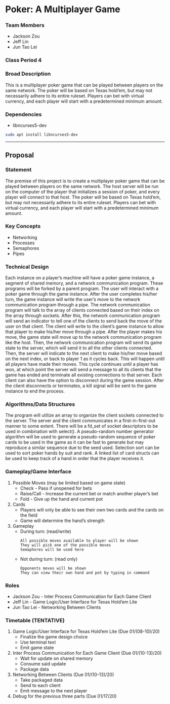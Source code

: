 # Poker: A Multiplayer Game

### Team Members
* Jackson Zou
* Jeff Lin
* Jun Tao Lei

### Class Period 4

### Broad Description
This is a multiplayer poker game that can be played between players on the same network. The poker will be based on Texas hold’em, but may not necessarily adhere to its entire ruleset. Players can bet with virtual currency, and each player will start with a predetermined minimum amount.

### Dependencies
* libncurses5-dev

```bash
sudo apt install libncurses5-dev
```

---

## Proposal

### Statement
The premise of this project is to create a multiplayer poker game that can be played between players on the same network. The host server will be run on the computer of the player that initializes a session of poker, and every player will connect to that host. The poker will be based on Texas hold’em, but may not necessarily adhere to its entire ruleset. Players can bet with virtual currency, and each player will start with a predetermined minimum amount. 

### Key Concepts
* Networking
* Processes
* Semaphores
* Pipes

### Technical Design
Each instance on a player’s machine will have a poker game instance, a segment of shared memory, and a network communication program. These programs will be forked by a parent program. The user will interact with a poker game through the game instance. After the user completes his/her turn, the game instance will write the user’s move to the network communication program through a pipe. The network communication program will talk to the array of clients connected based on their index on the array through sockets. After this, the network communication program will send an indicator to tell one of the clients to send back the move of the user on that client. The client will write to the client’s game instance to allow that player to make his/her move through a pipe. After the player makes his move, the game state will move up to the network communication program like the host. Then, the network communication program will send its game state to the server, which will send it to all the other clients connected. Then, the server will indicate to the next client to make his/her move based on the next index, or back to player 1 as it cycles back. This will happen until all players have made their moves. This cycle continues until a player has won, at which point the server will send a message to all its clients that the game has ended and terminate all existing connections to that server. Each client can also have the option to disconnect during the game session. After the client disconnects or terminates, a kill signal will be sent to the game instance to end the process. 

### Algorithms/Data Structures
The program will utilize an array to organize the client sockets connected to the server. The server and the client communicates in a first-in-first-out manner to some extent. There will be a fd_set of socket descriptors to be used in combination with select(). A pseudo-random number generator algorithm will be used to generate a pseudo-random sequence of poker cards to be used in the game as it can be fast to generate but may reproduce a similar sequence due to the seed used. Selection sort can be used to sort poker hands by suit and rank. A linked list of card structs can be used to keep track of a hand in order that the player receives it.

### Gameplay/Game Interface
1. Possible Moves (may be limited based on game state)
    * Check - Pass if unopened for bets 
    * Raise/Call - Increase the current bet or match another player’s bet 
    * Fold - Give up the hand and current pot
2. Cards 
    * Players will only be able to see their own two cards and the cards on the field
    * Game will determine the hand’s strength 
3. Gameplay
    * During turn: (read/write)
      ```
      All possible moves available to player will be shown 
      They will pick one of the possible moves
      Semaphores will be used here
      ```
    * Not during turn: (read only)
      ```
      Opponents moves will be shown
      They can view their own hand and pot by typing in command
      ```
 
### Roles
* Jackson Zou - Inter Process Communication for Each Game Client
* Jeff Lin - Game Logic/User Interface for Texas Hold’em Lite
* Jun Tao Lei - Networking Between Clients

### Timetable (TENTATIVE)
1. Game Logic/User Interface for Texas Hold’em Lite (Due 01/(08-10)/20)
    * Finalize the game design choice
    * Use terminal text
    * Emit game state
2. Inter Process Communication for Each Game Client (Due 01/(10-13)/20)
    * Wait for update on shared memory
    * Consume said update
    * Package data
3. Networking Between Clients (Due 01/(10-13)/20)
    * Take packaged data
    * Send to each client
    * Emit message to the next player
4. Debug for the previous three parts (Due 01/17/20)



